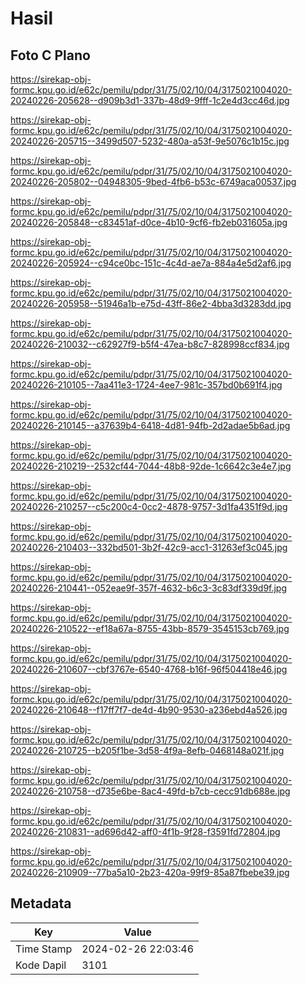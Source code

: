 # Hasil

## Foto C Plano

https://sirekap-obj-formc.kpu.go.id/e62c/pemilu/pdpr/31/75/02/10/04/3175021004020-20240226-205628--d909b3d1-337b-48d9-9fff-1c2e4d3cc46d.jpg

https://sirekap-obj-formc.kpu.go.id/e62c/pemilu/pdpr/31/75/02/10/04/3175021004020-20240226-205715--3499d507-5232-480a-a53f-9e5076c1b15c.jpg

https://sirekap-obj-formc.kpu.go.id/e62c/pemilu/pdpr/31/75/02/10/04/3175021004020-20240226-205802--04948305-9bed-4fb6-b53c-6749aca00537.jpg

https://sirekap-obj-formc.kpu.go.id/e62c/pemilu/pdpr/31/75/02/10/04/3175021004020-20240226-205848--c83451af-d0ce-4b10-9cf6-fb2eb031605a.jpg

https://sirekap-obj-formc.kpu.go.id/e62c/pemilu/pdpr/31/75/02/10/04/3175021004020-20240226-205924--c94ce0bc-151c-4c4d-ae7a-884a4e5d2af6.jpg

https://sirekap-obj-formc.kpu.go.id/e62c/pemilu/pdpr/31/75/02/10/04/3175021004020-20240226-205958--51946a1b-e75d-43ff-86e2-4bba3d3283dd.jpg

https://sirekap-obj-formc.kpu.go.id/e62c/pemilu/pdpr/31/75/02/10/04/3175021004020-20240226-210032--c62927f9-b5f4-47ea-b8c7-828998ccf834.jpg

https://sirekap-obj-formc.kpu.go.id/e62c/pemilu/pdpr/31/75/02/10/04/3175021004020-20240226-210105--7aa411e3-1724-4ee7-981c-357bd0b691f4.jpg

https://sirekap-obj-formc.kpu.go.id/e62c/pemilu/pdpr/31/75/02/10/04/3175021004020-20240226-210145--a37639b4-6418-4d81-94fb-2d2adae5b6ad.jpg

https://sirekap-obj-formc.kpu.go.id/e62c/pemilu/pdpr/31/75/02/10/04/3175021004020-20240226-210219--2532cf44-7044-48b8-92de-1c6642c3e4e7.jpg

https://sirekap-obj-formc.kpu.go.id/e62c/pemilu/pdpr/31/75/02/10/04/3175021004020-20240226-210257--c5c200c4-0cc2-4878-9757-3d1fa4351f9d.jpg

https://sirekap-obj-formc.kpu.go.id/e62c/pemilu/pdpr/31/75/02/10/04/3175021004020-20240226-210403--332bd501-3b2f-42c9-acc1-31263ef3c045.jpg

https://sirekap-obj-formc.kpu.go.id/e62c/pemilu/pdpr/31/75/02/10/04/3175021004020-20240226-210441--052eae9f-357f-4632-b6c3-3c83df339d9f.jpg

https://sirekap-obj-formc.kpu.go.id/e62c/pemilu/pdpr/31/75/02/10/04/3175021004020-20240226-210522--ef18a67a-8755-43bb-8579-3545153cb769.jpg

https://sirekap-obj-formc.kpu.go.id/e62c/pemilu/pdpr/31/75/02/10/04/3175021004020-20240226-210607--cbf3767e-6540-4768-b16f-96f504418e46.jpg

https://sirekap-obj-formc.kpu.go.id/e62c/pemilu/pdpr/31/75/02/10/04/3175021004020-20240226-210648--f17ff7f7-de4d-4b90-9530-a236ebd4a526.jpg

https://sirekap-obj-formc.kpu.go.id/e62c/pemilu/pdpr/31/75/02/10/04/3175021004020-20240226-210725--b205f1be-3d58-4f9a-8efb-0468148a021f.jpg

https://sirekap-obj-formc.kpu.go.id/e62c/pemilu/pdpr/31/75/02/10/04/3175021004020-20240226-210758--d735e6be-8ac4-49fd-b7cb-cecc91db688e.jpg

https://sirekap-obj-formc.kpu.go.id/e62c/pemilu/pdpr/31/75/02/10/04/3175021004020-20240226-210831--ad696d42-aff0-4f1b-9f28-f3591fd72804.jpg

https://sirekap-obj-formc.kpu.go.id/e62c/pemilu/pdpr/31/75/02/10/04/3175021004020-20240226-210909--77ba5a10-2b23-420a-99f9-85a87fbebe39.jpg


## Metadata

| Key        | Value               |
| ---------- | ------------------- |
| Time Stamp | 2024-02-26 22:03:46 |
| Kode Dapil | 3101                |



